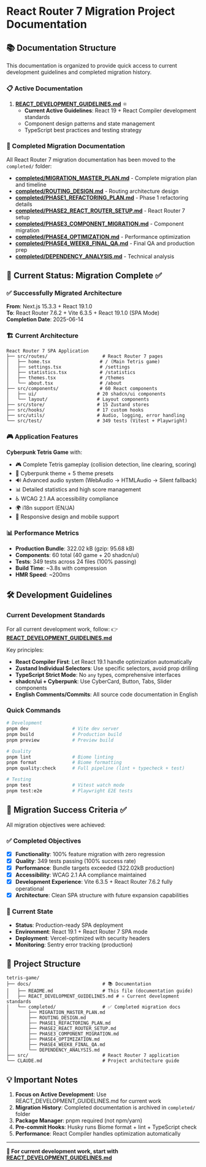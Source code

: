 # React Router 7 Migration Project Documentation

## 📚 Documentation Structure

This documentation is organized to provide quick access to current development guidelines and completed migration history.

### 📋 Active Documentation

1. **[REACT_DEVELOPMENT_GUIDELINES.md](./REACT_DEVELOPMENT_GUIDELINES.md)** ⚛️
   - **Current Active Guidelines**: React 19 + React Compiler development standards
   - Component design patterns and state management
   - TypeScript best practices and testing strategy

### 📁 Completed Migration Documentation

All React Router 7 migration documentation has been moved to the `completed/` folder:

- **[completed/MIGRATION_MASTER_PLAN.md](./completed/MIGRATION_MASTER_PLAN.md)** - Complete migration plan and timeline
- **[completed/ROUTING_DESIGN.md](./completed/ROUTING_DESIGN.md)** - Routing architecture design
- **[completed/PHASE1_REFACTORING_PLAN.md](./completed/PHASE1_REFACTORING_PLAN.md)** - Phase 1 refactoring details
- **[completed/PHASE2_REACT_ROUTER_SETUP.md](./completed/PHASE2_REACT_ROUTER_SETUP.md)** - React Router 7 setup
- **[completed/PHASE3_COMPONENT_MIGRATION.md](./completed/PHASE3_COMPONENT_MIGRATION.md)** - Component migration
- **[completed/PHASE4_OPTIMIZATION.md](./completed/PHASE4_OPTIMIZATION.md)** - Performance optimization
- **[completed/PHASE4_WEEK8_FINAL_QA.md](./completed/PHASE4_WEEK8_FINAL_QA.md)** - Final QA and production prep
- **[completed/DEPENDENCY_ANALYSIS.md](./completed/DEPENDENCY_ANALYSIS.md)** - Technical analysis

## 🎯 Current Status: Migration Complete ✅

### ✅ Successfully Migrated Architecture

**From**: Next.js 15.3.3 + React 19.1.0  
**To**: React Router 7.6.2 + Vite 6.3.5 + React 19.1.0 (SPA Mode)  
**Completion Date**: 2025-06-14

### 🏗️ Current Architecture

```
React Router 7 SPA Application
├── src/routes/                    # React Router 7 pages
│   ├── home.tsx                  # / (Main Tetris game)
│   ├── settings.tsx              # /settings
│   ├── statistics.tsx            # /statistics  
│   ├── themes.tsx                # /themes
│   └── about.tsx                 # /about
├── src/components/               # 60 React components
│   ├── ui/                      # 20 shadcn/ui components
│   └── layout/                  # Layout components
├── src/store/                   # 15 Zustand stores
├── src/hooks/                   # 17 custom hooks
├── src/utils/                   # Audio, logging, error handling
└── src/test/                    # 349 tests (Vitest + Playwright)
```

### 🎮 Application Features

**Cyberpunk Tetris Game** with:
- 🎮 Complete Tetris gameplay (collision detection, line clearing, scoring)
- 🎨 Cyberpunk theme + 5 theme presets
- 🔊 Advanced audio system (WebAudio → HTMLAudio → Silent fallback)
- 📊 Detailed statistics and high score management
- ♿ WCAG 2.1 AA accessibility compliance
- 🌍 i18n support (EN/JA)
- 📱 Responsive design and mobile support

### 📊 Performance Metrics

- **Production Bundle**: 322.02 kB (gzip: 95.68 kB)
- **Components**: 60 total (40 game + 20 shadcn/ui)
- **Tests**: 349 tests across 24 files (100% passing)
- **Build Time**: ~3.8s with compression
- **HMR Speed**: ~200ms

## 🛠️ Development Guidelines

### Current Development Standards

For all current development work, follow:
👉 **[REACT_DEVELOPMENT_GUIDELINES.md](./REACT_DEVELOPMENT_GUIDELINES.md)**

Key principles:
- **React Compiler First**: Let React 19.1 handle optimization automatically
- **Zustand Individual Selectors**: Use specific selectors, avoid prop drilling
- **TypeScript Strict Mode**: No `any` types, comprehensive interfaces
- **shadcn/ui + Cyberpunk**: Use CyberCard, Button, Tabs, Slider components
- **English Comments/Commits**: All source code documentation in English

### Quick Commands

```bash
# Development
pnpm dev                # Vite dev server
pnpm build              # Production build
pnpm preview            # Preview build

# Quality
pnpm lint               # Biome linting
pnpm format             # Biome formatting
pnpm quality:check      # Full pipeline (lint + typecheck + test)

# Testing
pnpm test               # Vitest watch mode
pnpm test:e2e           # Playwright E2E tests
```

## 🎯 Migration Success Criteria ✅

All migration objectives were achieved:

### ✅ Completed Objectives
- [x] **Functionality**: 100% feature migration with zero regression
- [x] **Quality**: 349 tests passing (100% success rate)
- [x] **Performance**: Bundle targets exceeded (322.02kB production)
- [x] **Accessibility**: WCAG 2.1 AA compliance maintained
- [x] **Development Experience**: Vite 6.3.5 + React Router 7.6.2 fully operational
- [x] **Architecture**: Clean SPA structure with future expansion capabilities

### 🚀 Current State
- **Status**: Production-ready SPA deployment
- **Environment**: React 19.1 + React Router 7 SPA mode
- **Deployment**: Vercel-optimized with security headers
- **Monitoring**: Sentry error tracking (production)

## 📁 Project Structure

```
tetris-game/
├── docs/                          # 📚 Documentation
│   ├── README.md                  # This file (documentation guide)
│   ├── REACT_DEVELOPMENT_GUIDELINES.md # ⚛️ Current development standards
│   └── completed/                 # ✅ Completed migration docs
│       ├── MIGRATION_MASTER_PLAN.md
│       ├── ROUTING_DESIGN.md
│       ├── PHASE1_REFACTORING_PLAN.md
│       ├── PHASE2_REACT_ROUTER_SETUP.md
│       ├── PHASE3_COMPONENT_MIGRATION.md
│       ├── PHASE4_OPTIMIZATION.md
│       ├── PHASE4_WEEK8_FINAL_QA.md
│       └── DEPENDENCY_ANALYSIS.md
├── src/                           # React Router 7 application
└── CLAUDE.md                      # Project architecture guide
```

## 💡 Important Notes

1. **Focus on Active Development**: Use REACT_DEVELOPMENT_GUIDELINES.md for current work
2. **Migration History**: Completed documentation is archived in `completed/` folder
3. **Package Manager**: pnpm required (not npm/yarn)
4. **Pre-commit Hooks**: Husky runs Biome format + lint + TypeScript check
5. **Performance**: React Compiler handles optimization automatically

---

**🎯 For current development work, start with [REACT_DEVELOPMENT_GUIDELINES.md](./REACT_DEVELOPMENT_GUIDELINES.md)**